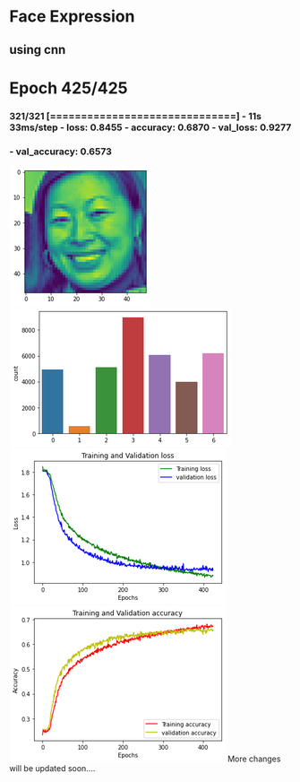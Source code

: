 # Face Expression 
## using cnn
# Epoch 425/425
### 321/321 [==============================] - 11s 33ms/step - loss: 0.8455 - accuracy: 0.6870 - val_loss: 0.9277 
### - val_accuracy: 0.6573

![X](images/x.png?raw=true "X data")
![X](images/y.png?raw=true "Y data")
![X](images/loss.png?raw=true "Loss")
![X](images/accu.png?raw=true "Accu")
More changes will be updated soon....
